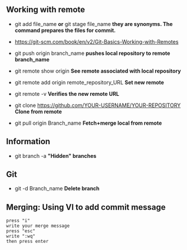 ## Working with remote
* git add file_name **or** git stage file_name **they are synonyms. The command prepares the files for commit.**

* https://git-scm.com/book/en/v2/Git-Basics-Working-with-Remotes
    
* git push origin branch_name   **pushes local repository to remote branch_name**
    
* git remote show origin    **See remote associated with local repository**

* git remote add origin remote_repository_URL   **Set new remote**

* git remote -v     **Verifies the new remote URL**

* git clone https://github.com/YOUR-USERNAME/YOUR-REPOSITORY    **Clone from remote**

* git pull origin Branch_name   **Fetch+merge local from remote**

## Information
* git branch -a **"Hidden" branches**

## Git
* git -d Branch_name **Delete branch**

## Merging: **Using VI to add commit message**
    press "i"
    write your merge message
    press "esc"
    write ":wq"
    then press enter
